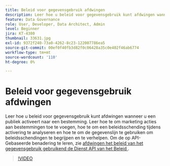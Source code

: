 ```yaml
---
title: Beleid voor gegevensgebruik afdwingen
description: Leer hoe u beleid voor gegevensgebruik kunt afdwingen wanneer u een publiek activeert naar een bestemming. Leer hoe te om marketing acties aan bestemmingen toe te voegen, hoe te om een beleidsschending tijdens activering te analyseren en hoe te om de gegevenslijn te gebruiken om beleidsschendingen te begrijpen en te verhelpen.
feature: Data Governance
role: User, Developer, Data Architect, Admin
level: Beginner
jira: KT-4380
thumbnail: 33631.jpg
exl-id: 9372f240-73a0-4262-8c23-122007786ea5
source-git-commit: 00ef0f40fb3d82f0c06428a35c0e402f46ab6774
workflow-type: tm+mt
source-wordcount: '110'
ht-degree: 0%

---
```


# Beleid voor gegevensgebruik afdwingen

Leer hoe u beleid voor gegevensgebruik kunt afdwingen wanneer u een publiek activeert naar een bestemming. Leer hoe te om marketing acties aan bestemmingen toe te voegen, hoe te om een beleidsschending tijdens activering te analyseren en hoe te om de gegevenslijn te gebruiken om beleidsschendingen te begrijpen en te verhelpen. Om de op API-Gebaseerde benadering te leren, zie [ afdwingen het beleid van het gegevensgebruik gebruikend de Dienst API van het Beleid ](https://experienceleague.adobe.com/docs/experience-platform/data-governance/enforcement/api-enforcement.html).

>[!VIDEO](https://video.tv.adobe.com/v/33631?learn=on)